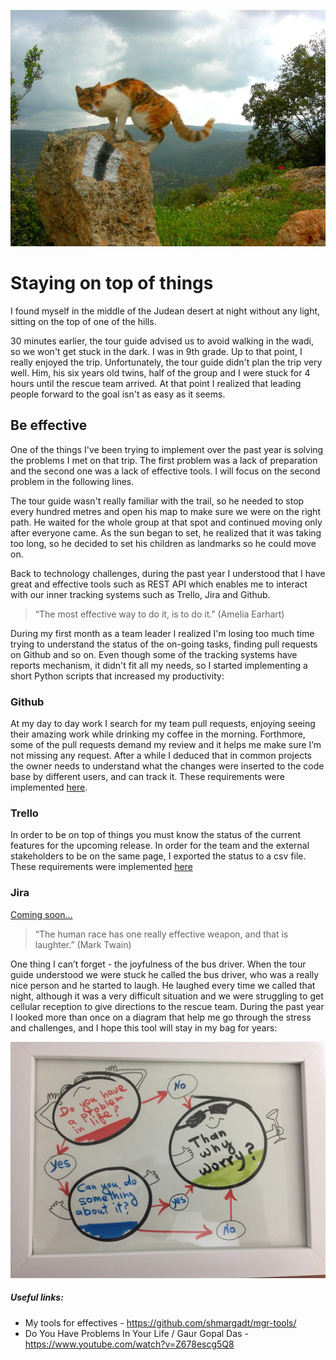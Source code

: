  ![Staying on top of  things](./top.jpg)

# Staying on top of  things
I found myself in the middle of the Judean desert at night without any light, sitting on the top of one of the hills. 

30 minutes earlier, the tour guide advised us to avoid walking in the wadi, so we won't get stuck in the dark. I was in 9th grade. Up to that point, I really enjoyed the trip. Unfortunately, the tour guide didn't plan the trip very well. Him, his six years old twins, half of the group and I were stuck for 4 hours until the rescue team arrived. At that point I realized that leading people forward to the goal isn't as easy as it seems. 

## Be effective

One of the things I've been trying to implement over the past year is solving the problems I met on that trip. The first problem was a lack of preparation and the second one was a lack of effective tools. I will focus on the second problem in the following lines. 

The tour guide wasn't really familiar with the trail, so he needed to stop every hundred metres and open his map to make sure we were on the right path. He waited for the whole group at that spot and continued moving only after everyone came.  As the sun began to set, he realized that it was taking too long, so he decided to set his children as landmarks so he could move on.

Back to technology challenges, during the past year I understood that I have great and effective tools such as REST API which enables me to interact with our inner tracking systems such as Trello, Jira and Github. 

> “The most effective way to do it, is to do it.”   (Amelia Earhart)

During my first month as a team leader I realized I'm losing too much time trying to understand the status of the on-going tasks, finding pull requests on Github and so on. Even though some of the tracking systems have reports mechanism, it didn't fit all my needs, so I started implementing a short Python scripts that increased my productivity:

### Github
At my day to day work I search for my team pull requests, enjoying seeing their amazing work while drinking my coffee in the morning. Forthmore, some of the pull requests demand my review and it helps me make sure I’m not missing any request. After a while I deduced that in common projects the owner needs to understand  what the changes were inserted to the code base by different users, and can track it. These requirements were implemented [here](https://github.com/shmargadt/mgr-tools/tree/master/github).


### Trello
In order to be on top of things you must know the status of the current features for the upcoming release. In order for the team and the external stakeholders to be on the same page, I exported the status to a csv file. These requirements were implemented [here](https://github.com/shmargadt/mgr-tools/tree/master/trello)

### Jira
[Coming soon...](https://github.com/shmargadt/mgr-tools/tree/master/jira) 
 


> “The human race has one really effective weapon, and that is laughter.” (Mark Twain)

One thing I can’t forget - the joyfulness of the bus driver. When the tour guide understood we were stuck he called the bus driver, who was a really nice person and he started to laugh. He laughed every time we called that night,  although it was a very difficult situation and we were struggling to get cellular reception to give directions to the rescue team. During the past year I looked more than once on a diagram that help me go through the stress and challenges, and I hope this tool will stay in my bag for years: 

 ![Do you have a problem in life?](./chart.jpeg)

##### Useful links:
- My tools for effectives - https://github.com/shmargadt/mgr-tools/
- Do You Have Problems In Your Life / Gaur Gopal Das - https://www.youtube.com/watch?v=Z678escg5Q8

